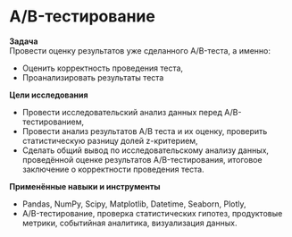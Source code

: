 # A/B-тестирование

**Задача**<br>
Провести оценку результатов уже сделанного A/B-теста, а именно:
- Оценить корректность проведения теста,
- Проанализировать результаты теста
    
**Цели исследования**
 - Провести исследовательский анализ данных перед A/B-тестированием,
 - Провести анализ результатов A/B теста и их оценку, проверить статистическую разницу долей z-критерием,
 - Сделать общий вывод по исследовательскому анализу данных, проведённой оценке результатов A/B-тестирования, итоговое заключение о корректности проведения теста.

**Применённые навыки и инструменты**
 - Pandas, NumPy, Scipy, Matplotlib, Datetime, Seaborn, Plotly,
 - A/B-тестирование, проверка статистических гипотез, продуктовые метрики, событийная аналитика, визуализация данных.
